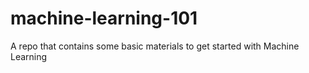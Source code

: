 # machine-learning-101
A repo that contains some basic materials to get started with Machine Learning
